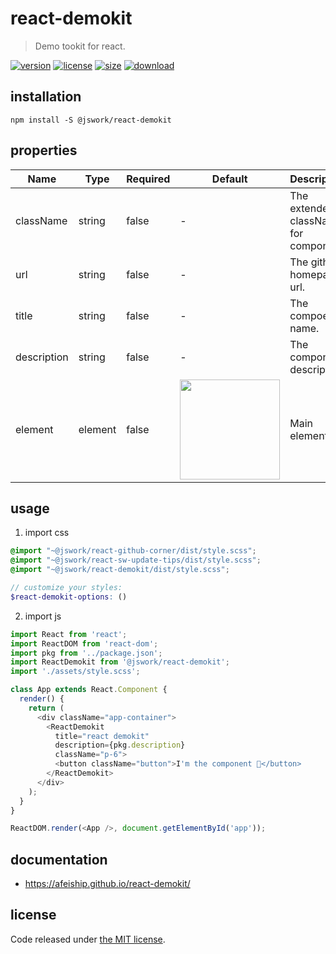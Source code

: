 # react-demokit
> Demo tookit for react.

[![version][version-image]][version-url]
[![license][license-image]][license-url]
[![size][size-image]][size-url]
[![download][download-image]][download-url]

## installation
```shell
npm install -S @jswork/react-demokit
```

## properties
| Name        | Type    | Required | Default                                                             | Description                           |
| ----------- | ------- | -------- | ------------------------------------------------------------------- | ------------------------------------- |
| className   | string  | false    | -                                                                   | The extended className for component. |
| url         | string  | false    | -                                                                   | The github homepage url.              |
| title       | string  | false    | -                                                                   | The compoennt name.                   |
| description | string  | false    | -                                                                   | The component description.            |
| element     | element | false    | <img width="160" src="https://create-react-app.dev/img/logo.svg" /> | Main element.                         |


## usage
1. import css
  ```scss
  @import "~@jswork/react-github-corner/dist/style.scss";
  @import "~@jswork/react-sw-update-tips/dist/style.scss";
  @import "~@jswork/react-demokit/dist/style.scss";

  // customize your styles:
  $react-demokit-options: ()
  ```
2. import js
  ```js
  import React from 'react';
  import ReactDOM from 'react-dom';
  import pkg from '../package.json';
  import ReactDemokit from '@jswork/react-demokit';
  import './assets/style.scss';

  class App extends React.Component {
    render() {
      return (
        <div className="app-container">
          <ReactDemokit
            title="react demokit"
            description={pkg.description}
            className="p-6">
            <button className="button">I'm the component 🐶</button>
          </ReactDemokit>
        </div>
      );
    }
  }

  ReactDOM.render(<App />, document.getElementById('app'));

  ```

## documentation
- https://afeiship.github.io/react-demokit/


## license
Code released under [the MIT license](https://github.com/afeiship/react-demokit/blob/master/LICENSE.txt).

[version-image]: https://img.shields.io/npm/v/@jswork/react-demokit
[version-url]: https://npmjs.org/package/@jswork/react-demokit

[license-image]: https://img.shields.io/npm/l/@jswork/react-demokit
[license-url]: https://github.com/afeiship/react-demokit/blob/master/LICENSE.txt

[size-image]: https://img.shields.io/bundlephobia/minzip/@jswork/react-demokit
[size-url]: https://github.com/afeiship/react-demokit/blob/master/dist/react-demokit.min.js

[download-image]: https://img.shields.io/npm/dm/@jswork/react-demokit
[download-url]: https://www.npmjs.com/package/@jswork/react-demokit

